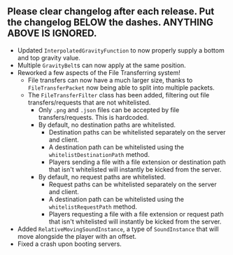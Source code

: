 Please clear changelog after each release.
Put the changelog BELOW the dashes. ANYTHING ABOVE IS IGNORED.
-----------------
- Updated `InterpolatedGravityFunction` to now properly supply a bottom and top gravity value.
- Multiple `GravityBelt`s can now apply at the same position.
- Reworked a few aspects of the File Transferring system!
  - File transfers can now have a much larger size, thanks to `FileTransferPacket` now being able to split into multiple packets.
  - The `FileTransferFilter` class has been added, filtering out file transfers/requests that are not whitelisted.
    - Only `.png` and `.json` files can be accepted by file transfers/requests. This is hardcoded.
    - By default, no destination paths are whitelisted.
      - Destination paths can be whitelisted separately on the server and client.
      - A destination path can be whitelisted using the `whitelistDestinationPath` method.
      - Players sending a file with a file extension or destination path that isn't whitelisted will instantly be kicked from the server.
    - By default, no request paths are whitelisted.
      - Request paths can be whitelisted separately on the server and client.
      - A destination path can be whitelisted using the `whitelistRequestPath` method.
      - Players requesting a file with a file extension or request path that isn't whitelisted will instantly be kicked from the server.
- Added `RelativeMovingSoundInstance`, a type of `SoundInstance` that will move alongside the player with an offset.
- Fixed a crash upon booting servers.
